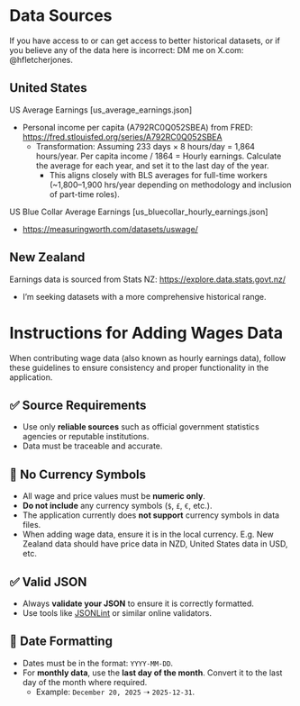 # Data Sources
If you have access to or can get access to better historical datasets, or if you believe any of the data here is incorrect: DM me on X.com: @hfletcherjones.

## United States
US Average Earnings [us_average_earnings.json]
- Personal income per capita (A792RC0Q052SBEA) from FRED: https://fred.stlouisfed.org/series/A792RC0Q052SBEA
  - Transformation: Assuming 233 days × 8 hours/day = 1,864 hours/year.  Per capita income / 1864 = Hourly earnings. Calculate the average for each year, and set it to the last day of the year. 
    - This aligns closely with BLS averages for full-time workers (~1,800–1,900 hrs/year depending on methodology and inclusion of part-time roles).

US Blue Collar Average Earnings [us_bluecollar_hourly_earnings.json]
- https://measuringworth.com/datasets/uswage/

## New Zealand 
Earnings data is sourced from Stats NZ: https://explore.data.stats.govt.nz/
- I’m seeking datasets with a more comprehensive historical range.



# Instructions for Adding Wages Data

When contributing wage data (also known as hourly earnings data), follow these guidelines to ensure consistency and proper functionality in the application.

## ✅ Source Requirements
- Use only **reliable sources** such as official government statistics agencies or reputable institutions.
- Data must be traceable and accurate.

## 🚫 No Currency Symbols
- All wage and price values must be **numeric only**.
- **Do not include** any currency symbols (`$`, `£`, `€`, etc.).
- The application currently does **not support** currency symbols in data files.
- When adding wage data, ensure it is in the local currency. E.g. New Zealand data should have price data in NZD, United States data in USD, etc. 

## ✅ Valid JSON
- Always **validate your JSON** to ensure it is correctly formatted.
- Use tools like [JSONLint](https://jsonlint.com/) or similar online validators.

## 📅 Date Formatting
- Dates must be in the format: `YYYY-MM-DD`.
- For **monthly data**, use the **last day of the month**. Convert it to the last day of the month where required.
  - Example: `December 20, 2025` ➝ `2025-12-31`.
